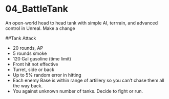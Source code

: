# 04_BattleTank
An open-world head to head tank with simple AI, terrrain, and advanced control  in Unreal. 
Make a change


##Tank Attack

+ 20 rounds, AP
+ 5 rounds smoke
+ 120 Gal gasoline (time limit)
+ Front hit not effective
+ Turret, side or back
+ Up to 5% random error in hitting
+ Each enemy Base is within range of artillery so you can’t chase them all the way back.
+ You against unknown number of tanks. Decide to fight or run.
